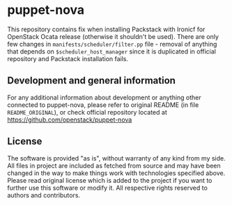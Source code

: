 puppet-nova
===

This repository contains fix when installing Packstack with Ironicf for OpenStack Ocata release (otherwise it shouldn't be used). There are only few changes in `manifests/scheduler/filter.pp` file - removal of anything that depends on `$scheduler_host_manager` since it is duplicated in official repository and Packstack installation fails.

Development and general information
-----------------------------------

For any additional information about development or anything other connected to puppet-nova, please refer to original README (in file `README_ORIGINAL`), or check official repository located at https://github.com/openstack/puppet-nova

License
-------

The software is provided "as is", without warranty of any kind from my side. All files in project are included as fetched from source and may have been changed in the way to make things work with technologies specified above. Please read original license which is added to the project if you want to further use this software or modify it. All respective rights reserved to authors and contributors.
